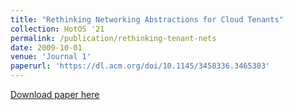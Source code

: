```yaml
---
title: "Rethinking Networking Abstractions for Cloud Tenants"
collection: HotOS '21
permalink: /publication/rethinking-tenant-nets
date: 2009-10-01
venue: 'Journal 1'
paperurl: 'https://dl.acm.org/doi/10.1145/3458336.3465303'
---
```


[Download paper here](https://dl.acm.org/doi/pdf/10.1145/3458336.3465303)